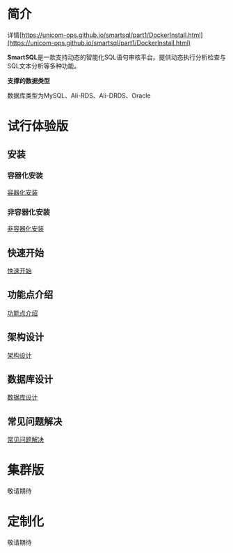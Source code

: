 # 简介

详情[https://unicom-ops.github.io/smartsql/part1/DockerInstall.html](https://unicom-ops.github.io/smartsql/part1/DockerInstall.html)

**SmartSQL**是一款支持动态的智能化SQL语句审核平台。提供动态执行分析检查与SQL文本分析等多种功能。

**支撑的数据类型**

数据库类型为MySQL、Ali-RDS、Ali-DRDS、Oracle

# 试行体验版

## 安装

### 容器化安装

[容器化安装](gitbook/part1/DockerInstall.md)
### 非容器化安装

[非容器化安装](gitbook/part1/Install.md)


## 快速开始

[快速开始](gitbook/part1/QuickStart.md)

## 功能点介绍

[功能点介绍](gitbook/part1/Function.md)
## 架构设计

[架构设计](gitbook/part1/Architecture.md)
## 数据库设计

[数据库设计](gitbook/part1/DataBase.md)

## 常见问题解决

[常见问题解决](gitbook/part1/issue.md)
# 集群版

敬请期待

# 定制化

敬请期待
